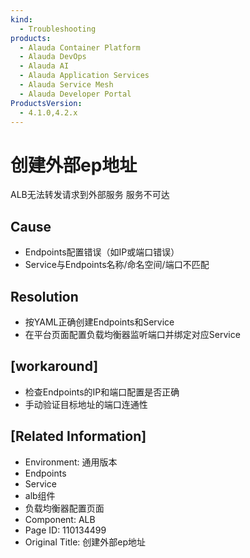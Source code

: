 ```yaml
---
kind:
  - Troubleshooting
products:
  - Alauda Container Platform
  - Alauda DevOps
  - Alauda AI
  - Alauda Application Services
  - Alauda Service Mesh
  - Alauda Developer Portal
ProductsVersion:
  - 4.1.0,4.2.x
---
```

<!-- A type of document that involves encountering a fault, diagnosing it, performing root cause analysis, and providing solutions. -->

# 创建外部ep地址

ALB无法转发请求到外部服务 服务不可达

## Cause
- Endpoints配置错误（如IP或端口错误）
- Service与Endpoints名称/命名空间/端口不匹配

## Resolution
- 按YAML正确创建Endpoints和Service
- 在平台页面配置负载均衡器监听端口并绑定对应Service

## [workaround]
- 检查Endpoints的IP和端口配置是否正确
- 手动验证目标地址的端口连通性

## [Related Information]
- Environment: 通用版本
- Endpoints
- Service
- alb组件
- 负载均衡器配置页面
- Component: ALB
- Page ID: 110134499
- Original Title: 创建外部ep地址
